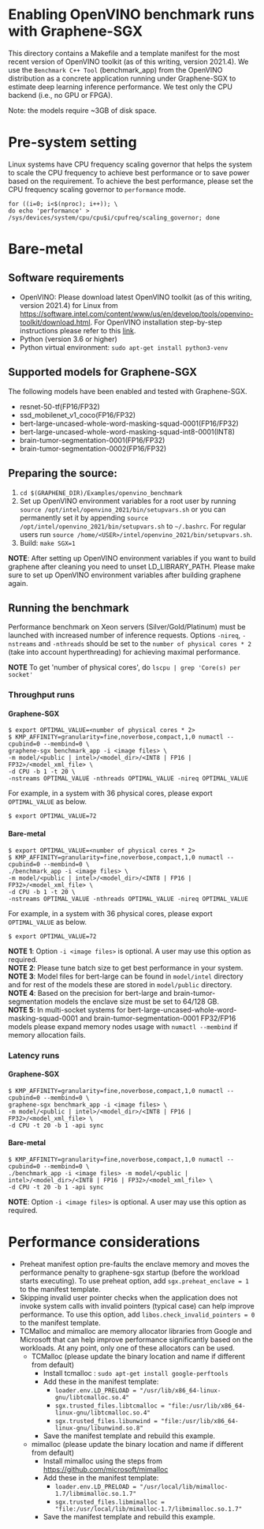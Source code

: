 Enabling OpenVINO benchmark runs with Graphene-SGX
=====================================================
This directory contains a Makefile and a template manifest for the most recent version of OpenVINO
toolkit (as of this writing, version 2021.4). We use the ``Benchmark C++ Tool`` (benchmark_app) from
the OpenVINO distribution as a concrete application running under Graphene-SGX to estimate deep
learning inference performance. We test only the CPU backend (i.e., no GPU or FPGA).

Note: the models require ~3GB of disk space.

# Pre-system setting
Linux systems have CPU frequency scaling governor that helps the system to scale the CPU frequency
to achieve best performance or to save power based on the requirement. To achieve the best
performance, please set the CPU frequency scaling governor to `performance` mode.

```
for ((i=0; i<$(nproc); i++)); \
do echo 'performance' > /sys/devices/system/cpu/cpu$i/cpufreq/scaling_governor; done
```

# Bare-metal

## Software requirements
- OpenVINO: Please download latest OpenVINO toolkit (as of this writing, version 2021.4) for Linux
from https://software.intel.com/content/www/us/en/develop/tools/openvino-toolkit/download.html.
For OpenVINO installation step-by-step instructions please refer to this
[link](https://docs.openvinotoolkit.org/latest/openvino_docs_install_guides_installing_openvino_linux.html).
- Python (version 3.6 or higher)
- Python virtual environment: `sudo apt-get install python3-venv`

## Supported models for Graphene-SGX
The following models have been enabled and tested with Graphene-SGX.

- resnet-50-tf(FP16/FP32)
- ssd_mobilenet_v1_coco(FP16/FP32)
- bert-large-uncased-whole-word-masking-squad-0001(FP16/FP32)
- bert-large-uncased-whole-word-masking-squad-int8-0001(INT8)
- brain-tumor-segmentation-0001(FP16/FP32)
- brain-tumor-segmentation-0002(FP16/FP32)

## Preparing the source:
1. ``cd $(GRAPHENE_DIR)/Examples/openvino_benchmark``
2. Set up OpenVINO environment variables for a root user by running
``source /opt/intel/openvino_2021/bin/setupvars.sh`` or you can permanently set it by appending
``source /opt/intel/openvino_2021/bin/setupvars.sh`` to ``~/.bashrc``. For regular users run
 ``source /home/<USER>/intel/openvino_2021/bin/setupvars.sh``.
3. Build: ``make SGX=1``

**NOTE**: After setting up OpenVINO environment variables if you want to build graphene after
cleaning you need to unset LD_LIBRARY_PATH. Please make sure to set up OpenVINO environment
variables after building graphene again.

## Running the benchmark
Performance benchmark on Xeon servers (Silver/Gold/Platinum) must be launched with increased number
of inference requests. Options ``-nireq``, ``-nstreams`` and ``-nthreads`` should be set to the
``number of physical cores * 2`` (take into account hyperthreading) for achieving maximal
performance.

**NOTE** To get 'number of physical cores', do ``lscpu | grep 'Core(s) per socket'``

### Throughput runs

#### Graphene-SGX

```
$ export OPTIMAL_VALUE=<number of physical cores * 2>
$ KMP_AFFINITY=granularity=fine,noverbose,compact,1,0 numactl --cpubind=0 --membind=0 \
graphene-sgx benchmark_app -i <image files> \
-m model/<public | intel>/<model_dir>/<INT8 | FP16 | FP32>/<model_xml_file> \
-d CPU -b 1 -t 20 \
-nstreams OPTIMAL_VALUE -nthreads OPTIMAL_VALUE -nireq OPTIMAL_VALUE
```
For example, in a system with 36 physical cores, please export ``OPTIMAL_VALUE`` as below.
```
$ export OPTIMAL_VALUE=72
```

#### Bare-metal

```
$ export OPTIMAL_VALUE=<number of physical cores * 2>
$ KMP_AFFINITY=granularity=fine,noverbose,compact,1,0 numactl --cpubind=0 --membind=0 \
./benchmark_app -i <image files> \
-m model/<public | intel>/<model_dir>/<INT8 | FP16 | FP32>/<model_xml_file> \
-d CPU -b 1 -t 20 \
-nstreams OPTIMAL_VALUE -nthreads OPTIMAL_VALUE -nireq OPTIMAL_VALUE
```
For example, in a system with 36 physical cores, please export ``OPTIMAL_VALUE`` as below.
```
$ export OPTIMAL_VALUE=72
```

**NOTE 1**: Option ``-i <image files>`` is optional. A user may use this option as required.  
**NOTE 2**: Please tune batch size to get best performance in your system.  
**NOTE 3**: Model files for bert-large can be found in ``model/intel`` directory and for rest of
the models these are stored in ``model/public`` directory.  
**NOTE 4**: Based on the precision for bert-large and brain-tumor-segmentation models the enclave
size must be set to 64/128 GB.  
**NOTE 5**: In multi-socket systems for bert-large-uncased-whole-word-masking-squad-0001 and
brain-tumor-segmentation-0001 FP32/FP16 models please expand memory nodes usage with
``numactl --membind`` if memory allocation fails.

### Latency runs

#### Graphene-SGX
```
$ KMP_AFFINITY=granularity=fine,noverbose,compact,1,0 numactl --cpubind=0 --membind=0 \
graphene-sgx benchmark_app -i <image files> \
-m model/<public | intel>/<model_dir>/<INT8 | FP16 | FP32>/<model_xml_file> \
-d CPU -t 20 -b 1 -api sync
```

#### Bare-metal
```
$ KMP_AFFINITY=granularity=fine,noverbose,compact,1,0 numactl --cpubind=0 --membind=0 \
./benchmark_app -i <image files> -m model/<public | intel>/<model_dir>/<INT8 | FP16 | FP32>/<model_xml_file> \
-d CPU -t 20 -b 1 -api sync
```

**NOTE**: Option ``-i <image files>`` is optional. A user may use this option as required.

# Performance considerations
- Preheat manifest option pre-faults the enclave memory and moves the performance penalty to
graphene-sgx startup (before the workload starts executing). To use preheat option, add
``sgx.preheat_enclave = 1`` to the manifest template.
- Skipping invalid user pointer checks when the application does not invoke system calls with
invalid pointers (typical case) can help improve performance. To use this option, add
``libos.check_invalid_pointers = 0`` to the
manifest template.
- TCMalloc and mimalloc are memory allocator libraries from Google and Microsoft that can help
improve performance significantly based on the workloads. At any point, only one of these
allocators can be used.
  - TCMalloc (please update the binary location and name if different from default)
    - Install tcmalloc : ``sudo apt-get install google-perftools``
    - Add these in the manifest template:
        - ``loader.env.LD_PRELOAD = "/usr/lib/x86_64-linux-gnu/libtcmalloc.so.4"``
        - ``sgx.trusted_files.libtcmalloc = "file:/usr/lib/x86_64-linux-gnu/libtcmalloc.so.4"``
        - ``sgx.trusted_files.libunwind = "file:/usr/lib/x86_64-linux-gnu/libunwind.so.8"``
    - Save the manifest template and rebuild this example.
  - mimalloc (please update the binary location and name if different from default)
    - Install mimalloc using the steps from https://github.com/microsoft/mimalloc
    - Add these in the manifest template:
        - ``loader.env.LD_PRELOAD = "/usr/local/lib/mimalloc-1.7/libmimalloc.so.1.7"``
        - ``sgx.trusted_files.libmimalloc = "file:/usr/local/lib/mimalloc-1.7/libmimalloc.so.1.7"``
    - Save the manifest template and rebuild this example.
